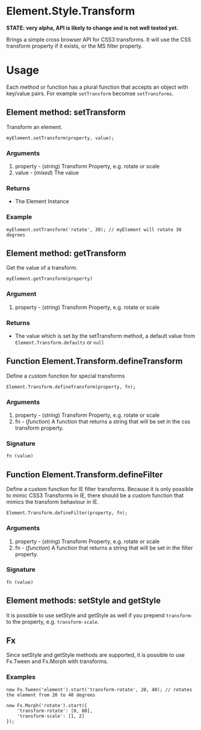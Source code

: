 Element.Style.Transform
=======================

**STATE: very alpha, API is likely to change and is not well tested yet.**

Brings a simple cross browser API for CSS3 transforms. It will use the CSS transform property if it exists, or the MS filter property.

Usage
=====

Each method or function has a plural function that accepts an object with key/value pairs. For example `setTransform` becomse `setTransforms`.

Element method: setTransform
----------------------------

Transform an element.

	myElement.setTransform(property, value);

### Arguments

1. property - (*string*) Transform Property, e.g. rotate or scale
2. value - (*mixed*) The value

### Returns

- The Element Instance

### Example

	myElement.setTransform('rotate', 30); // myElement will rotate 30 degrees


Element method: getTransform
----------------------------

Get the value of a transform.

	myElement.getTransform(property)

### Argument

1. property - (*string*) Transform Property, e.g. rotate or scale

### Returns

- The value which is set by the setTransform method, a default value from `Element.Transform.defaults` or `null`


Function Element.Transform.defineTransform
-------------------------------------------

Define a custom function for special transforms

	Element.Transform.defineTransform(property, fn);

### Arguments

1. property - (*string*) Transform Property, e.g. rotate or scale
2. fn - (*function*) A function that returns a string that will be set in the css transform property.

### Signature

	fn (value)

Function Element.Transform.defineFilter
----------------------------------------

Define a custom function for IE filter transforms. Because it is only possible to mimic CSS3 Transforms in IE, there 
should be a custom function that mimics the transform behaviour in IE.

	Element.Transform.defineFilter(property, fn);

### Arguments

1. property - (*string*) Transform Property, e.g. rotate or scale
2. fn - (*function*) A function that returns a string that will be set in the filter property.

### Signature

	fn (value)



Element methods: setStyle and getStyle
--------------------------------------

It is possible to use setStyle and getStyle as well if you prepend `transform-` to the property, e.g. `transform-scale`.

Fx
--

Since setStyle and getStyle methods are supported, it is possible to use Fx.Tween and Fx.Morph with transforms.

### Examples

	new Fx.Tween('element').start('transform-rotate', 20, 40); // rotates the element from 20 to 40 degrees

	new Fx.Morph('rotate').start({
	    'transform-rotate': [0, 80],
	    'transform-scale': [1, 2]
	});



